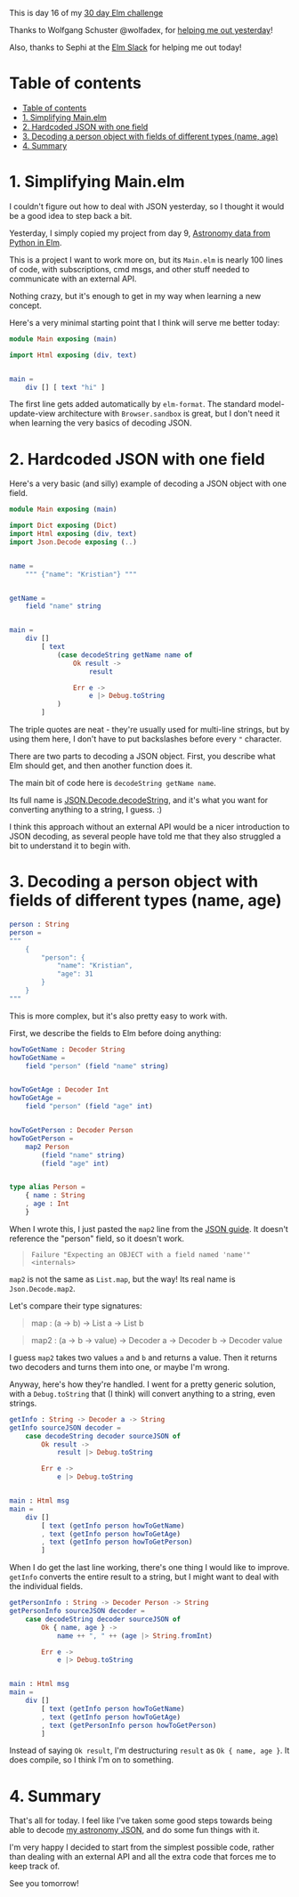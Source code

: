 This is day 16 of my [30 day Elm challenge](https://dev.to/kristianpedersen/30-days-of-elm-intro-2lo2)

Thanks to Wolfgang Schuster @wolfadex, for [helping me out yesterday](https://dev.to/wolfadex/comment/19o6c)!

Also, thanks to Sephi at the [Elm Slack](https://elmlang.herokuapp.com/) for helping me out today!

# Table of contents

- [Table of contents](#table-of-contents)
- [1. Simplifying Main.elm](#1-simplifying-mainelm)
- [2. Hardcoded JSON with one field](#2-hardcoded-json-with-one-field)
- [3. Decoding a person object with fields of different types (name, age)](#3-decoding-a-person-object-with-fields-of-different-types-name-age)
- [4. Summary](#4-summary)

# 1. Simplifying Main.elm

I couldn't figure out how to deal with JSON yesterday, so I thought it would be a good idea to step back a bit.

Yesterday, I simply copied my project from day 9, [Astronomy data from Python in Elm](https://dev.to/kristianpedersen/30daysofelm-day-9-astronomy-data-from-python-in-elm-deployment-difficulties-2i47).

This is a project I want to work more on, but its `Main.elm` is nearly 100 lines of code, with subscriptions, cmd msgs, and other stuff needed to communicate with an external API. 

Nothing crazy, but it's enough to get in my way when learning a new concept.

Here's a very minimal starting point that I think will serve me better today:

```elm
module Main exposing (main)

import Html exposing (div, text)


main =
    div [] [ text "hi" ]
```

The first line gets added automatically by `elm-format`. The standard model-update-view architecture with `Browser.sandbox` is great, but I don't need it when learning the very basics of decoding JSON.

# 2. Hardcoded JSON with one field

Here's a very basic (and silly) example of decoding a JSON object with one field.

```elm
module Main exposing (main)

import Dict exposing (Dict)
import Html exposing (div, text)
import Json.Decode exposing (..)


name =
    """ {"name": "Kristian"} """


getName =
    field "name" string


main =
    div []
        [ text
            (case decodeString getName name of
                Ok result ->
                    result

                Err e ->
                    e |> Debug.toString
            )
        ]
```

The triple quotes are neat - they're usually used for multi-line strings, but by using them here, I don't have to put backslashes before every `"` character.

There are two parts to decoding a JSON object. First, you describe what Elm should get, and then another function does it.

The main bit of code here is `decodeString getName name`.

Its full name is [JSON.Decode.decodeString](https://package.elm-lang.org/packages/elm/json/latest/Json-Decode#decodeString), and it's what you want for converting anything to a string, I guess. :)

I think this approach without an external API would be a nicer introduction to JSON decoding, as several people have told me that they also struggled a bit to understand it to begin with.

# 3. Decoding a person object with fields of different types (name, age)

```elm
person : String
person =
""" 
    {
        "person": {
            "name": "Kristian",
            "age": 31
        }
    }
"""
```
This is more complex, but it's also pretty easy to work with.

First, we describe the fields to Elm before doing anything:

```elm
howToGetName : Decoder String
howToGetName =
    field "person" (field "name" string)


howToGetAge : Decoder Int
howToGetAge =
    field "person" (field "age" int)


howToGetPerson : Decoder Person
howToGetPerson =
    map2 Person
        (field "name" string)
        (field "age" int)


type alias Person =
    { name : String
    , age : Int
    }
```
When I wrote this, I just pasted the `map2` line from the [JSON guide](https://guide.elm-lang.org/effects/json.html). It doesn't reference the "person" field, so it doesn't work.

> `Failure "Expecting an OBJECT with a field named 'name'" <internals>`

`map2` is not the same as `List.map`, but the way! Its real name is `Json.Decode.map2`.

Let's compare their type signatures:

> map : (a -> b) -> List a -> List b

> map2 : (a -> b -> value) -> Decoder a -> Decoder b -> Decoder value

I guess `map2` takes two values `a` and `b` and returns a value. Then it returns two decoders and turns them into one, or maybe I'm wrong.

Anyway, here's how they're handled. I went for a pretty generic solution, with a `Debug.toString` that (I think) will convert anything to a string, even strings.

```elm
getInfo : String -> Decoder a -> String
getInfo sourceJSON decoder =
    case decodeString decoder sourceJSON of
        Ok result ->
            result |> Debug.toString

        Err e ->
            e |> Debug.toString


main : Html msg
main =
    div []
        [ text (getInfo person howToGetName)
        , text (getInfo person howToGetAge)
        , text (getInfo person howToGetPerson)
        ]

```

When I do get the last line working, there's one thing I would like to improve. `getInfo` converts the entire result to a string, but I might want to deal with the individual fields.

```elm
getPersonInfo : String -> Decoder Person -> String
getPersonInfo sourceJSON decoder =
    case decodeString decoder sourceJSON of
        Ok { name, age } ->
            name ++ ", " ++ (age |> String.fromInt)

        Err e ->
            e |> Debug.toString


main : Html msg
main =
    div []
        [ text (getInfo person howToGetName)
        , text (getInfo person howToGetAge)
        , text (getPersonInfo person howToGetPerson)
        ]
```

Instead of saying `Ok result`, I'm destructuring `result` as `Ok { name, age }`. It does compile, so I think I'm on to something.

# 4. Summary

That's all for today. I feel like I've taken some good steps towards being able to decode [my astronomy JSON](https://dev.to/kristianpedersen/30daysofelm-day-9-astronomy-data-from-python-in-elm-deployment-difficulties-2i47), and do some fun things with it.

I'm very happy I decided to start from the simplest possible code, rather than dealing with an external API and all the extra code that forces me to keep track of.

See you tomorrow!